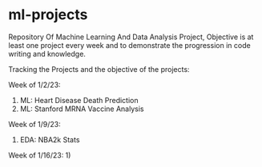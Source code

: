 # ml-projects
Repository Of Machine Learning And Data Analysis Project, Objective is at least one project every week and to demonstrate the progression in code writing and knowledge.

Tracking the Projects and the objective of the projects:

Week of 1/2/23: 
  1) ML: Heart Disease Death Prediction
  2) ML: Stanford MRNA Vaccine Analysis

Week of 1/9/23:
  1) EDA: NBA2k Stats
  
Week of 1/16/23:
  1)
